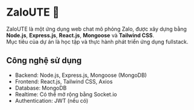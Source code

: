 # ZaloUTE 💬

ZaloUTE là một ứng dụng web chat mô phỏng Zalo, được xây dựng bằng **Node.js**, **Express.js**, **React.js**, **Mongoose** và **Tailwind CSS**.  
Mục tiêu của dự án là học tập và thực hành phát triển ứng dụng fullstack.

## Công nghệ sử dụng

- Backend: Node.js, Express.js, Mongoose (MongoDB)
- Frontend: React.js, Tailwind CSS, Axios
- Database: MongoDB
- Realtime: Có thể mở rộng bằng Socket.io
- Authentication: JWT (nếu có)
